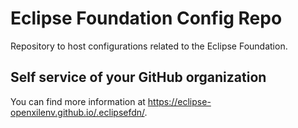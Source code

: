 # Eclipse Foundation Config Repo

Repository to host configurations related to the Eclipse Foundation.

## Self service of your GitHub organization

You can find more information at <https://eclipse-openxilenv.github.io/.eclipsefdn/>.
